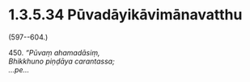# 1.3.5.34 Pūvadāyikāvimānavatthu

(597--604.)

450\. _“Pūvaṃ ahamadāsiṃ,_  
_Bhikkhuno piṇḍāya carantassa;_  
_…pe…_
